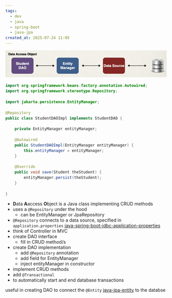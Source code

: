 ```yaml
---
tags:
  - dev
  - java
  - spring-boot
  - java-jpa
created_at: 2025-07-24 11:05
---
```

![](../../../attachments/Pasted%20image%2020250724093859.png)
```java
import org.springframework.beans.factory.annotation.Autowired;
import org.springframework.stereotype.Repository;

import jakarta.persistence.EntityManager;

@Repository
public class StudentDAOImpl implements StudentDAO {

	private EntityManager entityManager;

	@Autowired
	public StudentDAOImpl(EntityManager entityManager) {
		this.entityManager = entityManager;
	}

	@Override
	public void save(Student theStudent) {
		entityManager.persist(theStudent);
	}

}

```
- **D**ata **A**access **O**bject is a Java class implementing CRUD methods
- uses a `@Repository` under the hood
	- can be EntityManager or JpaRepository
- `@Repository` connects to a data source, specified in `application.properties` [java-spring-boot-jdbc-application-properties](spring/java-spring-boot-jdbc-application-properties.md)
- think of Controller in MVC
- create DAO interface
	- fill in CRUD method/s
- create DAO implementation
	- add `@Repository` annotation
	- add field for EntityManager
	- inject entityManager in constructor
- implement CRUD methods
- add `@Transactional`
 - to automatically start and end database transactions

useful in creating DAO to connect the `@Entity` [java-jpa-entity](java-jpa-entity.md) to the databse